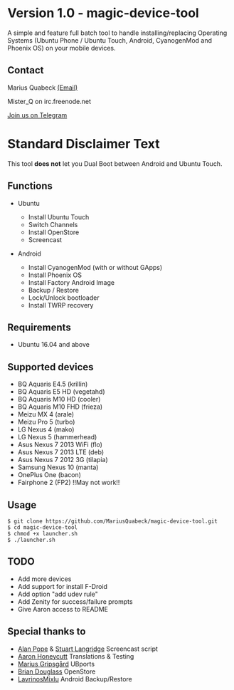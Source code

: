 # Version 1.0 - magic-device-tool

A simple and feature full batch tool to handle installing/replacing Operating Systems (Ubuntu Phone / Ubuntu Touch, Android, CyanogenMod and Phoenix OS) on your mobile devices.

Contact
-------
Marius Quabeck [(Email)](mailto:misterq@ubuntu.com)

Mister_Q on irc.freenode.net

[Join us on Telegram](https://telegram.me/joinchat/A3LlWgiC4TQYX0epd9w8EQ)

# Standard Disclaimer Text
This tool **does not** let you Dual Boot between Android and Ubuntu Touch.

Functions
---
- Ubuntu
  - Install Ubuntu Touch
  - Switch Channels
  - Install OpenStore
  - Screencast


- Android
  - Install CyanogenMod (with or without GApps)
  - Install Phoenix OS
  - Install Factory Android Image
  - Backup / Restore
  - Lock/Unlock bootloader
  - Install TWRP recovery


Requirements
----
- Ubuntu 16.04 and above

Supported devices
----

- BQ Aquaris E4.5 (krillin)
- BQ Aquaris E5 HD (vegetahd)
- BQ Aquaris M10 HD (cooler)
- BQ Aquaris M10 FHD (frieza)
- Meizu MX 4 (arale)
- Meizu Pro 5 (turbo)
- LG Nexus 4 (mako)
- LG Nexus 5 (hammerhead)
- Asus Nexus 7 2013 WiFi (flo)
- Asus Nexus 7 2013 LTE (deb)
- Asus Nexus 7 2012 3G (tilapia)
- Samsung Nexus 10 (manta)
- OnePlus One (bacon)
- Fairphone 2 (FP2) !!May not work!!


Usage
-----
```
$ git clone https://github.com/MariusQuabeck/magic-device-tool.git
$ cd magic-device-tool
$ chmod +x launcher.sh
$ ./launcher.sh
```

TODO
------
- Add more devices
- Add support for install F-Droid
- Add option "add udev rule"
- Add Zenity for success/failure prompts
- Give Aaron access to README

Special thanks to
---
- [Alan Pope](https://github.com/popey) & [Stuart Langridge](https://github.com/stuartlangridge) Screencast script
- [Aaron Honeycutt](https://github.com/ahoneybun) Translations & Testing
- [Marius Gripsgård](https://github.com/mariogrip) UBports
- [Brian Douglass](https://github.com/bhdouglass) OpenStore
- [LavrinosMixlu](https://github.com/LavrinosMixlu) Android Backup/Restore
